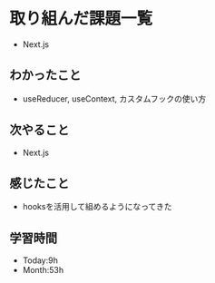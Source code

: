 # 取り組んだ課題一覧
- Next.js
## わかったこと
- useReducer, useContext, カスタムフックの使い方
## 次やること
- Next.js
## 感じたこと
- hooksを活用して組めるようになってきた
## 学習時間
- Today:9h
- Month:53h
